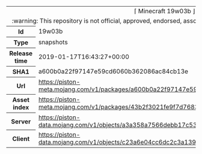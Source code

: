 <html><table>
<tr><td colspan="2" align="center"><img width="0" height="0"><br/>⌈ Minecraft 19w03b ⌋<br/><img width="0" height="0"></td></tr>
<tr><td colspan="2" align="center"><img width="0" height="0"><br/>
:warning: This repository is not official, approved, endorsed, associated or connected with Mojang :warning:
<br/><img width="0" height="0"></td></tr>
<tr><th>Id</th><td>19w03b</td></tr>
<tr><th>Type</th><td>snapshots</td></tr>
<tr><th>Release time</th><td>2019-01-17T16:43:27+00:00</td></tr>
<tr><th>SHA1</th><td>a600b0a22f97147e59cd6060b362086ac84cb13e</td></tr>
<tr><th>Url</th><td><a href="https://piston-meta.mojang.com/v1/packages/a600b0a22f97147e59cd6060b362086ac84cb13e/19w03b.json">https://piston-meta.mojang.com/v1/packages/a600b0a22f97147e59cd6060b362086ac84cb13e/19w03b.json</a></td></tr>
<tr><th>Asset index</th><td><a href="https://piston-meta.mojang.com/v1/packages/43b2f3021fe9f7d768378de95538e22da3ee8301/1.14.json">https://piston-meta.mojang.com/v1/packages/43b2f3021fe9f7d768378de95538e22da3ee8301/1.14.json</a></td></tr>
<tr><th>Server</th><td><a href="https://piston-data.mojang.com/v1/objects/a3a358a7566debb17c5332fbc43eb8b84e000997/server.jar">https://piston-data.mojang.com/v1/objects/a3a358a7566debb17c5332fbc43eb8b84e000997/server.jar</a></td></tr>
<tr><th>Client</th><td><a href="https://piston-data.mojang.com/v1/objects/c23a6e04cc6dc2c3a139d80d17e005599e2243eb/client.jar">https://piston-data.mojang.com/v1/objects/c23a6e04cc6dc2c3a139d80d17e005599e2243eb/client.jar</a></td></tr>
</table></html>